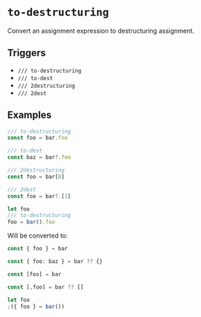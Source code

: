 # `to-destructuring`

Convert an assignment expression to destructuring assignment.

## Triggers

- `/// to-destructuring`
- `/// to-dest`
- `/// 2destructuring`
- `/// 2dest`

## Examples

```ts
/// to-destructuring
const foo = bar.foo

/// to-dest
const baz = bar?.foo

/// 2destructuring
const foo = bar[0]

/// 2dest
const foo = bar?.[1]

let foo
/// to-destructuring
foo = bar().foo
```

Will be converted to:

```ts
const { foo } = bar

const { foo: baz } = bar ?? {}

const [foo] = bar

const [,foo] = bar ?? []

let foo
;({ foo } = bar())
```
